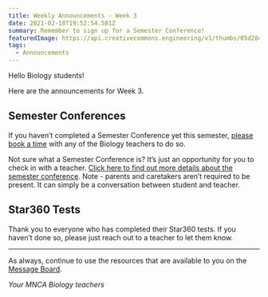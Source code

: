 ```yaml
---
title: Weekly Announcements - Week 3
date: 2021-02-18T19:52:54.581Z
summary: Remember to sign up for a Semester Conference!
featuredImage: https://api.creativecommons.engineering/v1/thumbs/05d28c59-ead1-459a-aeb7-cdf8f6d0a1ee
tags:
  - Announcements
---
```

Hello Biology students!

Here are the announcements for Week 3.

## Semester Conferences

If you haven’t completed a Semester Conference yet this semester, [please book a time](/contact/) with any of the Biology teachers to do so.

Not sure what a Semester Conference is? It’s just an opportunity for you to check in with a teacher. [Click here to find out more details about the semester conference](/posts/what's-a-%22semester-conference%22/). Note - parents and caretakers aren’t required to be present. It can simply be a conversation between student and teacher.

## Star360 Tests

Thank you to everyone who has completed their Star360 tests. If you haven’t done so, please just reach out to a teacher to let them know.

- - -

As always, continue to use the resources that are available to you on the [Message Board](/).

*Your MNCA Biology teachers*